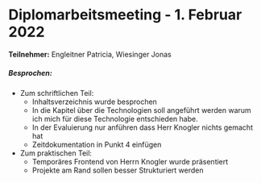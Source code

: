 # Diplomarbeitsmeeting - 1. Februar 2022

**Teilnehmer:** Engleitner Patricia, Wiesinger Jonas

##### Besprochen:

- Zum schriftlichen Teil:
  - Inhaltsverzeichnis wurde besprochen
  - In die Kapitel über die Technologien soll angeführt werden warum ich mich für diese Technologie entschieden habe.
  - In der Evaluierung nur anführen dass Herr Knogler nichts gemacht hat
  - Zeitdokumentation in Punkt 4 einfügen
- Zum praktischen Teil:
  - Temporäres Frontend von Herrn Knogler wurde präsentiert
  - Projekte am Rand sollen besser Strukturiert werden

